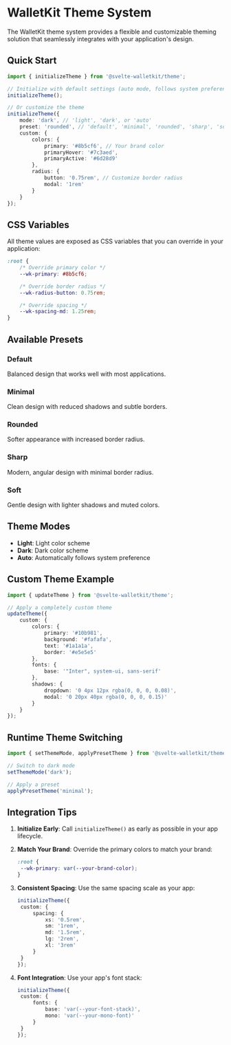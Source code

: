# WalletKit Theme System

The WalletKit theme system provides a flexible and customizable theming solution that seamlessly integrates with your application's design.

## Quick Start

```typescript
import { initializeTheme } from '@svelte-walletkit/theme';

// Initialize with default settings (auto mode, follows system preference)
initializeTheme();

// Or customize the theme
initializeTheme({
	mode: 'dark', // 'light', 'dark', or 'auto'
	preset: 'rounded', // 'default', 'minimal', 'rounded', 'sharp', 'soft'
	custom: {
		colors: {
			primary: '#8b5cf6', // Your brand color
			primaryHover: '#7c3aed',
			primaryActive: '#6d28d9'
		},
		radius: {
			button: '0.75rem', // Customize border radius
			modal: '1rem'
		}
	}
});
```

## CSS Variables

All theme values are exposed as CSS variables that you can override in your application:

```css
:root {
	/* Override primary color */
	--wk-primary: #8b5cf6;

	/* Override border radius */
	--wk-radius-button: 0.75rem;

	/* Override spacing */
	--wk-spacing-md: 1.25rem;
}
```

## Available Presets

### Default

Balanced design that works well with most applications.

### Minimal

Clean design with reduced shadows and subtle borders.

### Rounded

Softer appearance with increased border radius.

### Sharp

Modern, angular design with minimal border radius.

### Soft

Gentle design with lighter shadows and muted colors.

## Theme Modes

- **Light**: Light color scheme
- **Dark**: Dark color scheme
- **Auto**: Automatically follows system preference

## Custom Theme Example

```typescript
import { updateTheme } from '@svelte-walletkit/theme';

// Apply a completely custom theme
updateTheme({
	custom: {
		colors: {
			primary: '#10b981',
			background: '#fafafa',
			text: '#1a1a1a',
			border: '#e5e5e5'
		},
		fonts: {
			base: '"Inter", system-ui, sans-serif'
		},
		shadows: {
			dropdown: '0 4px 12px rgba(0, 0, 0, 0.08)',
			modal: '0 20px 40px rgba(0, 0, 0, 0.15)'
		}
	}
});
```

## Runtime Theme Switching

```typescript
import { setThemeMode, applyPresetTheme } from '@svelte-walletkit/theme';

// Switch to dark mode
setThemeMode('dark');

// Apply a preset
applyPresetTheme('minimal');
```

## Integration Tips

1. **Initialize Early**: Call `initializeTheme()` as early as possible in your app lifecycle.

2. **Match Your Brand**: Override the primary colors to match your brand:

   ```css
   :root {
   	--wk-primary: var(--your-brand-color);
   }
   ```

3. **Consistent Spacing**: Use the same spacing scale as your app:

   ```typescript
   initializeTheme({
   	custom: {
   		spacing: {
   			xs: '0.5rem',
   			sm: '1rem',
   			md: '1.5rem',
   			lg: '2rem',
   			xl: '3rem'
   		}
   	}
   });
   ```

4. **Font Integration**: Use your app's font stack:
   ```typescript
   initializeTheme({
   	custom: {
   		fonts: {
   			base: 'var(--your-font-stack)',
   			mono: 'var(--your-mono-font)'
   		}
   	}
   });
   ```
